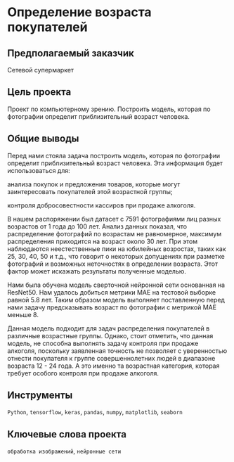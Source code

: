 # Определение возраста покупателей

## Предполагаемый заказчик

Сетевой супермаркет

## Цель проекта

Проект по компьютерному зрению. Построить модель, которая по фотографии определит приблизительный возраст человека.  

## Общие выводы

Перед нами стояла задача построить модель, которая по фотографии определит приблизительный возраст человека. Эта информация будет использоваться для:

анализа покупок и предложения товаров, которые могут заинтересовать покупателей этой возрастной группы;

контроля добросовестности кассиров при продаже алкоголя.

В нашем распоряжении был датасет с 7591 фотографиями лиц разных возрастов от 1 года до 100 лет. Анализ данных показал, что распределение фотографий по возрастам не равномерное, максимум распределения приходится на возраст около 30 лет. При этом наблюдаются неестественные пики на юбилейных возростах, таких как 25, 30, 40, 50 и т.д., что говорит о некоторых допущениях при разметке фотографий и возможных неточностях в определении возраста. Этот фактор может искажать результаты полученные моделью.

Нами была обучена модель сверточной нейронной сети основанная на ResNet50. Нам удалось добиться метрики MAE на тестовой выборке равной 5.8 лет. Таким образом модель выполняет поставленную перед нами задачу предсказывать возраст по фотографии с метрикой MAE меньше 8.

Данная модель подходит для задач распределения покупателей в различные возрастные группы. Однако, стоит отметить, что данная модель, не способна выполнять задачу контроля при продаже алкоголя, поскольку заявленная точность не позволяет с уверенностью отнести покупателя к группе совершеннолетних людей в диапазоне возраста 12 - 24 года. А это именно та возрастная категория, которая требует особого контроля при продаже алкоголя.

## Инструменты

`Python`, `tensorflow`, `keras`, `pandas`, `numpy`, `matplotlib`, `seaborn`


## Ключевые слова проекта

`обработка изображений`, `нейронные сети`
